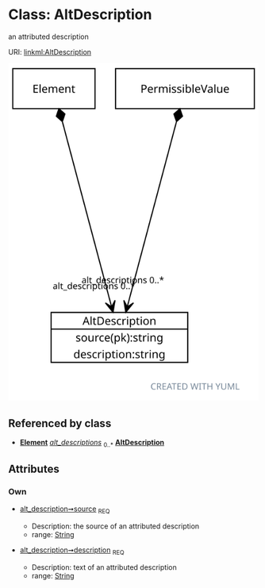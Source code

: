 
# Class: AltDescription


an attributed description

URI: [linkml:AltDescription](https://w3id.org/linkml/AltDescription)


![img](images/AltDescription.svg)

## Referenced by class

 *  **[Element](Element.md)** *[alt_descriptions](alt_descriptions.md)*  <sub>0..*</sub>
  **[AltDescription](AltDescription.md)**

## Attributes


### Own

 * [alt_description➞source](alt_description_source.md)  <sub>REQ</sub>

     * Description: the source of an attributed description
     * range: [String](types/String.md)
 * [alt_description➞description](alt_description_text.md)  <sub>REQ</sub>

     * Description: text of an attributed description
     * range: [String](types/String.md)
